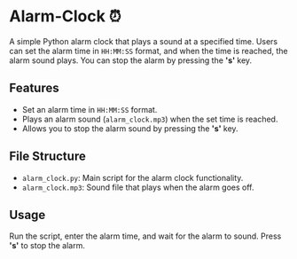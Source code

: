 # Alarm-Clock ⏰

A simple Python alarm clock that plays a sound at a specified time. Users can set the alarm time in `HH:MM:SS` format, and when the time is reached, the alarm sound plays. You can stop the alarm by pressing the **'s'** key.

## Features
- Set an alarm time in `HH:MM:SS` format.
- Plays an alarm sound (`alarm_clock.mp3`) when the set time is reached.
- Allows you to stop the alarm sound by pressing the **'s'** key.

## File Structure
- `alarm_clock.py`: Main script for the alarm clock functionality.
- `alarm_clock.mp3`: Sound file that plays when the alarm goes off.

## Usage
Run the script, enter the alarm time, and wait for the alarm to sound. Press **'s'** to stop the alarm.
